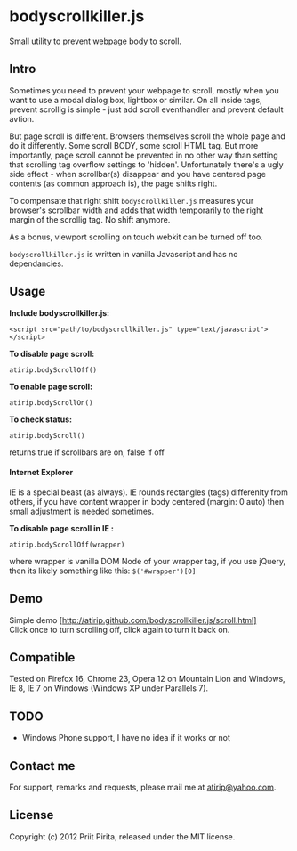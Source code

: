 # bodyscrollkiller.js

Small utility to prevent webpage body to scroll.

## Intro

Sometimes you need to prevent your webpage to scroll, mostly when you want to use a modal dialog box, lightbox or similar. On all inside tags, prevent scrollig is simple - just add scroll eventhandler and prevent default avtion. 

But page scroll is different. Browsers themselves scroll the whole page and do it differently. Some scroll BODY, some scroll HTML tag. But more importantly, page scroll cannot be prevented in no other way than setting that scrolling tag overflow settings to 'hidden'. Unfortunately there's a ugly side effect - when scrollbar(s) disappear and you have centered page contents (as common approach is), the page shifts right.

To compensate that right shift `bodyscrollkiller.js` measures your browser's scrollbar width and adds that width temporarily to the right margin of the scrollig tag. No shift anymore.

As a bonus, viewport scrolling on touch webkit can be turned off too. 

`bodyscrollkiller.js` is written in vanilla Javascript and has no dependancies.

## Usage

**Include bodyscrollkiller.js:**

    <script src="path/to/bodyscrollkiller.js" type="text/javascript"></script>

**To disable page scroll:**

	atirip.bodyScrollOff()

**To enable page scroll:**

	atirip.bodyScrollOn()

**To check status:**

	atirip.bodyScroll()

returns true if scrollbars are on, false if off

#### Internet Explorer

IE is a special beast (as always). IE rounds rectangles (tags) differenlty from others, if you have content wrapper in body centered (margin: 0 auto) then small adjustment is needed sometimes. 

**To disable page scroll in IE :**

	atirip.bodyScrollOff(wrapper)

where wrapper is vanilla DOM Node of your wrapper tag, if you use jQuery, then its likely something like this: `$('#wrapper')[0]`
 

## Demo

Simple demo [http://atirip.github.com/bodyscrollkiller.js/scroll.html]  
Click once to turn scrolling off, click again to turn it back on.

## Compatible

Tested on Firefox 16, Chrome 23, Opera 12 on Mountain Lion and Windows, IE 8, IE 7 on Windows
(Windows XP under Parallels 7).

## TODO

* Windows Phone support, I have no idea if it works or not 

## Contact me

For support, remarks and requests, please mail me at [atirip@yahoo.com](mailto:atirip@yahoo.com).

## License

Copyright (c) 2012 Priit Pirita, released under the MIT license.

